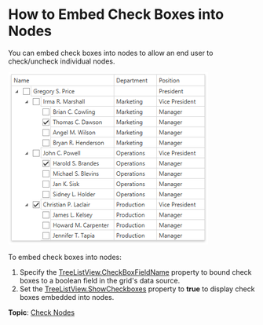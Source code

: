 # How to Embed Check Boxes into Nodes

You can embed check boxes into nodes to allow an end user to check/uncheck individual nodes. 

![](/images/checking-nodes.png)


To embed check boxes into nodes:

1. Specify the [TreeListView.CheckBoxFieldName](https://docs.devexpress.com/WPF/DevExpress.Xpf.Grid.TreeListView.CheckBoxFieldName.property?v=19.1) property to bound check boxes to a boolean field in the grid's data source.
2. Set the [TreeListView.ShowCheckboxes](https://docs.devexpress.com/WPF/DevExpress.Xpf.Grid.TreeListView.ShowCheckboxes.property?v=19.1) property to **true** to display check boxes embedded into nodes.

**Topic**: [Check Nodes](https://docs.devexpress.com/WPF/13796/controls-and-libraries/data-grid/grid-view-data-layout/nodes/check-nodes?v=19.1)
